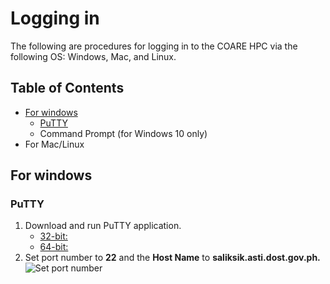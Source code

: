 # Logging in
The following are procedures for logging in to the COARE HPC via the following OS: Windows, Mac, and Linux.

## Table of Contents 
* [For windows](#for-windows)
  * [PuTTY](#PuTTY)
  * Command Prompt (for Windows 10 only)
* For Mac/Linux

## For windows

### PuTTY
1. Download and run PuTTY application.
   - [32-bit:](https://the.earth.li/~sgtatham/putty/latest/w32/putty.exe)
   - [64-bit:](https://the.earth.li/~sgtatham/putty/latest/w64/putty.exe)
2. Set port number to **22** and the **Host Name** to **saliksik.asti.dost.gov.ph.**
  ![Set port number](../images/part-2-inst.png)
